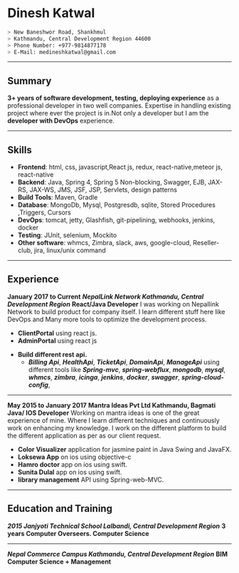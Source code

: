 # Dinesh Katwal
```sh
> New Baneshwor Road, Shankhmul
> Kathmandu, Central Development Region 44600
> Phone Number: +977-9814877178
> E-Mail: medineshkatwal@gmail.com
```
***
## Summary
**3+ years of software development, testing, deploying experience** as a professional developer in two well companies. Expertise in handling existing project where ever the project is in.Not only a developer but I am the **developer with DevOps** experience.
***
## Skills

+ **Frontend**: html, css, javascript,React js, redux, react-native,meteor js, react-native
+ **Backend**: Java, Spring 4, Spring 5 Non-blocking, Swagger, EJB, JAX-RS, JAX-WS, JMS, JSF, JSP, Servlets, design patterns
+ **Build Tools**: Maven, Gradle
+ **Database**: MongoDb, Mysql, Postgresdb, sqlite, Stored Procedures ,Triggers, Cursors
+ **DevOps**: tomcat, jetty, Glashfish, git-pipelining, webhooks, jenkins, docker
+ **Testing**: JUnit, selenium, Mockito
+ **Other software**: whmcs, Zimbra, slack, aws, google-cloud, Reseller-club, jira, linux/unix command

***
## Experience
**January 2017 to Current**
***NepalLink Network Kathmandu, Central Development Region***
**React/Java Developer**
I was working on Nepallink Network to build product for company itself. I learn different stuff here like DevOps and Many more tools to optimize the development process.
+ **ClientPortal** using react js.
+ **AdminPortal** using react js
* **Build different rest api.**
  - ***Billing Api***, ***HealthApi***, ***TicketApi***, ***DomainApi***, ***ManageApi***  using different tools like ***Spring-mvc***, ***spring-webflux***, ***mongodb***, ***mysql***, ***whmcs***, ***zimbra***, ***icinga***, ***jenkins***, ***docker***, ***swagger***, ***spring-cloud-config***, 
- - -
**May 2015 to January 2017**
**Mantra Ideas Pvt Ltd Kathmandu, Bagmati**
**Java/ IOS Developer**
Working on mantra ideas is one of the great experience of mine. Where I learn different techniques and continuously work on enhancing my knowledge.
I work on the different platform to build the different application as per as our client request.
+ **Color Visualizer** application for jasmine paint in Java Swing and JavaFX.
+ **Loksewa App** on ios using objective-c
+ **Hamro doctor** app on ios using swift.
+ **Sunita Dulal** app on ios using swift.
+ **library management** API using Spring-web-MVC.

***
## Education and Training
***2015 Janjyoti Technical School Lalbandi, Central Development Region***
**3 years Computer Overseers. Computer Science**
- - -
***Nepal Commerce Campus Kathmandu, Central Development Region***
**BIM Computer Science + Management**
